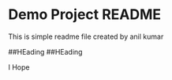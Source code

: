 # Demo Project README

This is simple readme file created by anil kumar

##HEading
##HEading

I Hope 